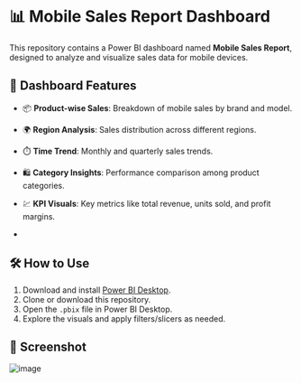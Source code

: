 # 📊 Mobile Sales Report Dashboard

This repository contains a Power BI dashboard named **Mobile Sales Report**, designed to analyze and visualize sales data for mobile devices.


## 📌 Dashboard Features

- 📦 **Product-wise Sales**: Breakdown of mobile sales by brand and model.
  
- 🌍 **Region Analysis**: Sales distribution across different regions.
  
- ⏱️ **Time Trend**: Monthly and quarterly sales trends.
  
- 🛍️ **Category Insights**: Performance comparison among product categories.
  
- 💹 **KPI Visuals**: Key metrics like total revenue, units sold, and profit margins.
- 

## 🛠️ How to Use

1. Download and install [Power BI Desktop](https://powerbi.microsoft.com/desktop/).
2. Clone or download this repository.
3. Open the `.pbix` file in Power BI Desktop.
4. Explore the visuals and apply filters/slicers as needed.

## 📸 Screenshot 
![image](https://github.com/user-attachments/assets/735cca83-f695-411b-b270-859756c24a8f)

